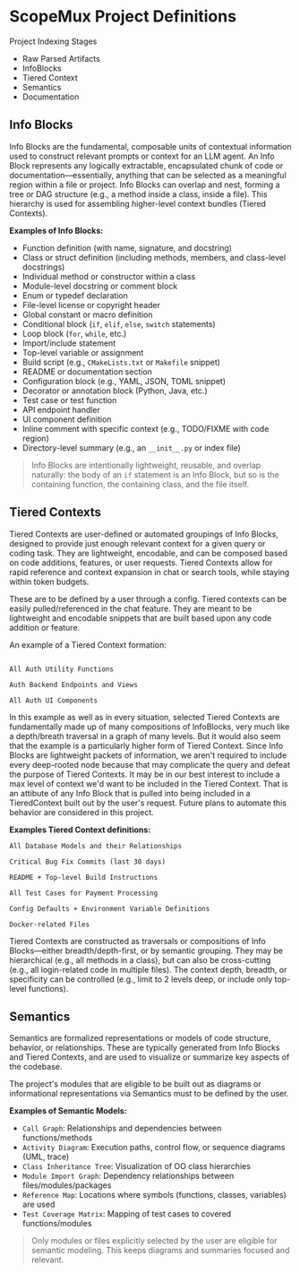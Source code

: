 # ScopeMux Project Definitions

Project Indexing Stages

* Raw Parsed Artifacts
* InfoBlocks
* Tiered Context
* Semantics
* Documentation

## Info Blocks

Info Blocks are the fundamental, composable units of contextual information used to construct relevant prompts or context for an LLM agent. An Info Block represents any logically extractable, encapsulated chunk of code or documentation—essentially, anything that can be selected as a meaningful region within a file or project. Info Blocks can overlap and nest, forming a tree or DAG structure (e.g., a method inside a class, inside a file). This hierarchy is used for assembling higher-level context bundles (Tiered Contexts).

**Examples of Info Blocks:**

* Function definition (with name, signature, and docstring)
* Class or struct definition (including methods, members, and class-level docstrings)
* Individual method or constructor within a class
* Module-level docstring or comment block
* Enum or typedef declaration
* File-level license or copyright header
* Global constant or macro definition
* Conditional block (`if`, `elif`, `else`, `switch` statements)
* Loop block (`for`, `while`, etc.)
* Import/include statement
* Top-level variable or assignment
* Build script (e.g., `CMakeLists.txt` or `Makefile` snippet)
* README or documentation section
* Configuration block (e.g., YAML, JSON, TOML snippet)
* Decorator or annotation block (Python, Java, etc.)
* Test case or test function
* API endpoint handler
* UI component definition
* Inline comment with specific context (e.g., TODO/FIXME with code region)
* Directory-level summary (e.g., an `__init__.py` or index file)

> Info Blocks are intentionally lightweight, reusable, and overlap naturally: the body of an `if` statement is an Info Block, but so is the containing function, the containing class, and the file itself.

## Tiered Contexts

Tiered Contexts are user-defined or automated groupings of Info Blocks, designed to provide just enough relevant context for a given query or coding task. They are lightweight, encodable, and can be composed based on code additions, features, or user requests. Tiered Contexts allow for rapid reference and context expansion in chat or search tools, while staying within token budgets.

These are to be defined by a user through a config. Tiered contexts can be easily pulled/referenced in the chat feature. They are meant to be lightweight and encodable snippets that are built based upon any code addition or feature.

An example of a Tiered Context formation:

```

All Auth Utility Functions

Auth Backend Endpoints and Views

All Auth UI Components

```

In this example as well as in every situation, selected Tiered Contexts are fundamentally made up of many compositions of InfoBlocks, very much like a depth/breath traversal in a graph of many levels. But it would also seem that the example is a particularly higher form of Tiered Context. Since Info Blocks are lightweight packets of information, we aren't required to include every deep-rooted node because that may complicate the query and defeat the purpose of Tiered Contexts. It may be in our best interest to include a max level of context we'd want to be included in the Tiered Context. That is an attibute of any Info Block that is pulled into being included in a TieredContext built out by the user's request. Future plans to automate this behavior are considered in this project.

**Examples Tiered Context definitions:**

```
All Database Models and their Relationships

Critical Bug Fix Commits (last 30 days)

README + Top-level Build Instructions

All Test Cases for Payment Processing

Config Defaults + Environment Variable Definitions

Docker-related Files
```

Tiered Contexts are constructed as traversals or compositions of Info Blocks—either breadth/depth-first, or by semantic grouping. They may be hierarchical (e.g., all methods in a class), but can also be cross-cutting (e.g., all login-related code in multiple files). The context depth, breadth, or specificity can be controlled (e.g., limit to 2 levels deep, or include only top-level functions).

## Semantics

Semantics are formalized representations or models of code structure, behavior, or relationships. These are typically generated from Info Blocks and Tiered Contexts, and are used to visualize or summarize key aspects of the codebase.

The project's modules that are eligible to be built out as diagrams or informational representations via Semantics must to be defined by the user.

**Examples of Semantic Models:**

* `Call Graph`: Relationships and dependencies between functions/methods
* `Activity Diagram`: Execution paths, control flow, or sequence diagrams (UML, trace)
* `Class Inheritance Tree`: Visualization of OO class hierarchies
* `Module Import Graph`: Dependency relationships between files/modules/packages
* `Reference Map`: Locations where symbols (functions, classes, variables) are used
* `Test Coverage Matrix`: Mapping of test cases to covered functions/modules

> Only modules or files explicitly selected by the user are eligible for semantic modeling. This keeps diagrams and summaries focused and relevant.
